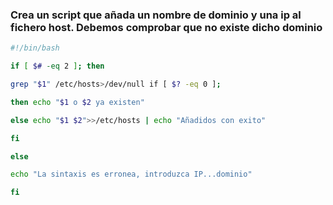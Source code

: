 ### Crea un script que añada un nombre de dominio y una ip al fichero host. Debemos comprobar que no existe dicho dominio
``` bash
#!/bin/bash

if [ $# -eq 2 ]; then

grep "$1" /etc/hosts>/dev/null if [ $? -eq 0 ];

then echo "$1 o $2 ya existen"

else echo "$1 $2">>/etc/hosts | echo "Añadidos con exito"

fi

else

echo "La sintaxis es erronea, introduzca IP...dominio"

fi
```
